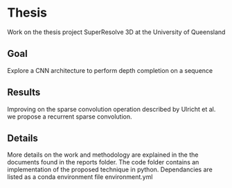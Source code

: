 # Thesis
Work on the thesis project SuperResolve 3D at the University of Queensland

## Goal
Explore a CNN architecture to perform depth completion on a sequence

## Results
Improving on the sparse convolution operation described by Ulricht et al. we propose a recurrent sparse convolution.

## Details
More details on the work and methodology are explained in the the documents found in the reports folder.
The code folder contains an implementation of the proposed technique in python. Dependancies are listed as a conda environment file environment.yml
